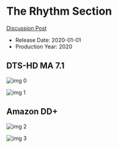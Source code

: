 # The Rhythm Section

[Discussion Post](https://www.avsforum.com/threads/bass-eq-for-filtered-movies.2995212/post-59504186)

* Release Date: 2020-01-01
* Production Year: 2020

## DTS-HD MA 7.1

![img 0](https://i.imgur.com/ARa9oal.jpg)

![img 1](https://i.imgur.com/eMe7SnM.png)

## Amazon DD+

![img 2](https://i.imgur.com/wNAEADL.jpg)

![img 3](https://i.imgur.com/xWnicQj.png)

